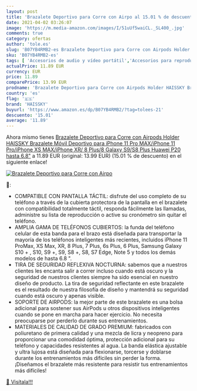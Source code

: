 ```yaml
---
layout: post
title: 'Brazalete Deportivo para Corre con Airpo al 15.01 % de descuento'
date: 2021-04-02 03:26:07
image: 'https://m.media-amazon.com/images/I/51uUf5waiCL._SL400_.jpg'
comments: true
category: ofertas
author: 'tole.es'
slug: 'B07YB4RMB2-es Brazalete Deportivo para Corre con Airpods Holder HAISSKY...'
sku: 'B07YB4RMB2-es'
tags: [ 'Accesorios de audio y vídeo portátil','Accesorios para reproductores de MP3','Audio y vídeo portátil','Bandas para el brazo para reproductores de MP3','Electrónica','haissky','iphone', ]
actualPrice: 11.89 EUR
currency: EUR
price: 11.89
comparePrice: 13.99 EUR
prodname: 'Brazalete Deportivo para Corre con Airpods Holder HAISSKY Brazalete Móvil Deportivo para iPhone 11 Pro MAX/iPhone 11 Pro/iPhone XS MAX/iPhone XR/ 8 Plus/8 Galaxy S9/S8 Plus Huawei P20 hasta 6.8"'
country: 'es'
flag: '🇪🇸'
brand: 'HAISSKY'
buyurl: 'https://www.amazon.es/dp/B07YB4RMB2/?tag=tolees-21'
descuento: '15.01'
average: '11.89'
---
```


Ahora mismo tienes [Brazalete Deportivo para Corre con Airpods Holder HAISSKY Brazalete Móvil Deportivo para iPhone 11 Pro MAX/iPhone 11 Pro/iPhone XS MAX/iPhone XR/ 8 Plus/8 Galaxy S9/S8 Plus Huawei P20 hasta 6.8"](https://www.amazon.es/dp/B07YB4RMB2/?tag=tolees-21) a 11.89 EUR (original: 13.99 EUR) (15.01 %  de descuento) en el siguiente enlace!

[![Brazalete Deportivo para Corre con Airpo](https://m.media-amazon.com/images/I/51uUf5waiCL._SL400_.jpg)](https://www.amazon.es/dp/B07YB4RMB2/?tag=tolees-21)

🔎:

- COMPATIBLE CON PANTALLA TÁCTIL: disfrute del uso completo de su teléfono a través de la cubierta protectora de la pantalla en el brazalete con compatibilidad totalmente táctil, responda fácilmente las llamadas, administre su lista de reproducción o active su cronómetro sin quitar el teléfono.
- AMPLIA GAMA DE TELÉFONOS CUBIERTOS: la funda del teléfono celular de esta banda para el brazo está diseñada para transportar la mayoría de los teléfonos inteligentes más recientes, incluidos iPhone 11 ProMax, XS Max, XR, 8 Plus, 7 Plus, 6s Plus, 6 Plus, Samsung Galaxy S10 + , S10, S9 +, S9, S8 +, S8, S7 Edge, Note 5 y todos los demás modelos de hasta 6.8 ".
- TIRA DE SEGURIDAD REFLEXIVA NOCTURNA: sabemos que a nuestros clientes les encanta salir a correr incluso cuando está oscuro y la seguridad de nuestros clientes siempre ha sido esencial en nuestro diseño de producto. La tira de seguridad reflectante en este brazalete es el resultado de nuestra filosofía de diseño y mantendrá su seguridad cuando está oscuro y apenas visible.
- SOPORTE DE AIRPODS: la mejor parte de este brazalete es una bolsa adicional para sostener sus AirPods u otros dispositivos inteligentes cuando se pone en marcha para hacer ejercicio. No necesita preocuparse por perderlo durante sus entrenamientos.
- MATERIALES DE CALIDAD DE GRADO PREMIUM: fabricados con poliuretano de primera calidad y una mezcla de licra y neopreno para proporcionar una comodidad óptima, protección adicional para su teléfono y capacidades resistentes al agua. La banda elástica ajustable y ultra lujosa está diseñada para flexionarse, torcerse y doblarse durante los entrenamientos más difíciles sin perder la forma. ¡Diseñamos el brazalete más resistente para resistir tus entrenamientos más difíciles!

[🛒 Visítala!!!](https://www.amazon.es/dp/B07YB4RMB2/?tag=tolees-21)
